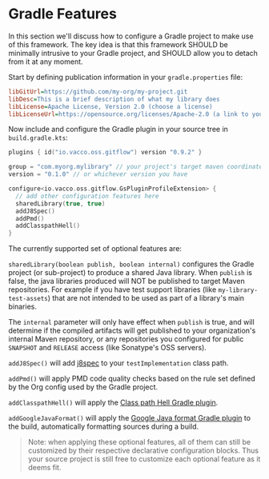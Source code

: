 # Gradle Features

In this section we'll discuss how to configure a Gradle project to make use of this framework. The key idea is that this framework SHOULD be minimally intrusive to your Gradle project, and SHOULD allow you to detach from it at any moment.

Start by defining publication information in your `gradle.properties` file:

```ini
libGitUrl=https://github.com/my-org/my-project.git
libDesc=This is a brief description of what my library does
libLicense=Apache License, Version 2.0 (choose a license)
libLicenseUrl=https://opensource.org/licenses/Apache-2.0 (a link to your license text)
```

Now include and configure the Gradle plugin in your source tree in `build.gradle.kts`:

```kotlin
plugins { id("io.vacco.oss.gitflow") version "0.9.2" }

group = "com.myorg.mylibrary" // your project's target maven coordinates.
version = "0.1.0" // or whichever version you have

configure<io.vacco.oss.gitflow.GsPluginProfileExtension> {
  // add other configuration features here
  sharedLibrary(true, true)
  addJ8Spec()
  addPmd()
  addClasspathHell()
}
```

The currently supported set of optional features are:

`sharedLibrary(boolean publish, boolean internal)` configures the Gradle project (or sub-project) to produce a shared Java library. When `publish` is false, the java libraries produced will NOT be published to target Maven repositories. For example if you have test support libraries (like `my-library-test-assets`) that are not intended to be used as part of a library's main binaries.

The `internal` parameter will only have effect when `publish` is true, and will determine if the compiled artifacts will get published to your organization's internal Maven repository, or any repositories you configured for public `SNAPSHOT` and `RELEASE` access (like Sonatype's OSS servers).

`addJ8Spec()` will add [j8spec](https://j8spec.github.io/) to your `testImplementation` class path.

`addPmd()` will apply PMD code quality checks based on the rule set defined by the Org config used by the Gradle project.

`addClasspathHell()` will apply the [Class path Hell Gradle plugin](https://github.com/vaccovecrana/classpath-hell-gradle-plugin).

`addGoogleJavaFormat()` will apply the [Google Java format Gradle plugin](https://github.com/sherter/google-java-format-gradle-plugin) to the build, automatically formatting sources during a build.

> Note: when applying these optional features, all of them can still be customized by their respective declarative configuration blocks. Thus your source project is still free to customize each optional feature as it deems fit.
